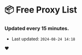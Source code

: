 # :package: Free Proxy List
### Updated every 15 minutes.

- Last updated: `2024-08-24 14:18`

:heart:
